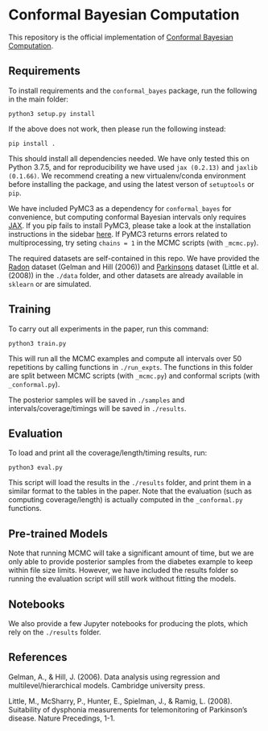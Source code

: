 # Conformal Bayesian Computation

This repository is the official implementation of [Conformal Bayesian Computation](https://arxiv.org/abs/2106.06137). 

## Requirements

To install requirements and the `conformal_bayes` package, run the following in the main folder:

```setup
python3 setup.py install
```

If the above does not work, then please run the following instead:

```
pip install .
```

This should install all dependencies needed. We have only tested this on Python 3.7.5, and for reproducibility we have used `jax (0.2.13)` and `jaxlib (0.1.66)`. We recommend creating a new virtualenv/conda environment before installing the package, and using the latest verson of `setuptools` or `pip`. 

We have included PyMC3 as a dependency for `conformal_bayes` for convenience, but computing conformal Bayesian intervals only requires [JAX](https://github.com/google/jax). If you pip fails to install PyMC3, please take a look at the installation instructions in the sidebar [here](https://github.com/pymc-devs/pymc3/wiki). If PyMC3 returns errors related to multiprocessing, try seting `chains = 1` in the MCMC scripts (with `_mcmc.py`).

The required datasets are self-contained in this repo. We have provided the [Radon](http://www.stat.columbia.edu/~gelman/arm/examples/radon/) dataset (Gelman and Hill (2006)) and [Parkinsons](https://archive.ics.uci.edu/ml/datasets/parkinsons) dataset (Little et al. (2008)) in the `./data` folder, and other datasets are already available in `sklearn` or are simulated. 

## Training

To carry out all experiments in the paper, run this command:

```train
python3 train.py
```
This will run all the MCMC examples and compute all intervals over 50 repetitions by calling functions in `./run_expts`. The functions in this folder are split between MCMC scripts (with `_mcmc.py`) and conformal scripts (with `_conformal.py`).

The posterior samples will be saved in  `./samples` and intervals/coverage/timings will be saved in `./results`.


## Evaluation

To load and print all the coverage/length/timing results, run:

```eval
python3 eval.py
```
This script will load the results in the `./results` folder, and print them in a similar format to the tables in the paper. Note that the evaluation (such as computing coverage/length) is actually computed in the `_conformal.py` functions.

## Pre-trained Models

Note that running MCMC will take a significant amount of time, but we are only able to provide posterior samples from the diabetes example to keep within file size limits. However, we have included the results folder so running the evaluation script will still work without fitting the models.

## Notebooks

We also provide a few Jupyter notebooks for producing the plots, which rely on the `./results` folder.


## References
Gelman, A., & Hill, J. (2006). Data analysis using regression and multilevel/hierarchical models. Cambridge university press.

Little, M., McSharry, P., Hunter, E., Spielman, J., & Ramig, L. (2008). Suitability of dysphonia measurements for telemonitoring of Parkinson’s disease. Nature Precedings, 1-1.
